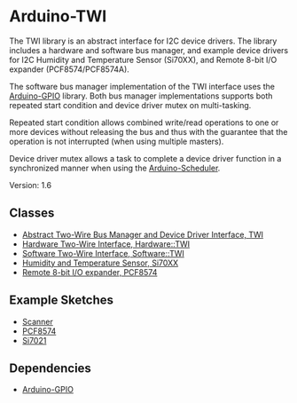 # Arduino-TWI

The TWI library is an abstract interface for I2C device drivers. The
library includes a hardware and software bus manager, and example
device drivers for I2C Humidity and Temperature Sensor (Si70XX), and
Remote 8-bit I/O expander (PCF8574/PCF8574A).

The software bus manager implementation of the TWI interface uses the
[Arduino-GPIO](https://github.com/mikaelpatel/Arduino-GPIO)
library. Both bus manager implementations supports both repeated start
condition and device driver mutex on multi-tasking.

Repeated start condition allows combined write/read operations to one
or more devices without releasing the bus and thus with the guarantee
that the operation is not interrupted (when using multiple masters).

Device driver mutex allows a task to complete a device driver function
in a synchronized manner when using the
[Arduino-Scheduler](https://github.com/mikaelpatel/Arduino-Scheduler).

Version: 1.6

## Classes

* [Abstract Two-Wire Bus Manager and Device Driver Interface, TWI](./src/TWI.h)
* [Hardware Two-Wire Interface, Hardware::TWI](./src/Hardware/TWI.h)
* [Software Two-Wire Interface, Software::TWI](./src/Software/TWI.h)
* [Humidity and Temperature Sensor, Si70XX](./src/Driver/Si70XX.h)
* [Remote 8-bit I/O expander, PCF8574](./src/Driver/PCF8574.h)

## Example Sketches

* [Scanner](./examples/Scanner)
* [PCF8574](./examples/PCF8574)
* [Si7021](./examples/Si7021)

## Dependencies

* [Arduino-GPIO](https://github.com/mikaelpatel/Arduino-GPIO)

